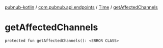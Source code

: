 [pubnub-kotlin](../../index.md) / [com.pubnub.api.endpoints](../index.md) / [Time](index.md) / [getAffectedChannels](./get-affected-channels.md)

# getAffectedChannels

`protected fun getAffectedChannels(): <ERROR CLASS>`